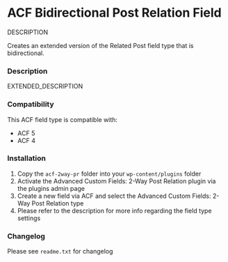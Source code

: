 # ACF Bidirectional Post Relation Field

DESCRIPTION

Creates an extended version of the Related Post field type that is bidirectional.

### Description

EXTENDED_DESCRIPTION

### Compatibility

This ACF field type is compatible with:
* ACF 5
* ACF 4

### Installation

1. Copy the `acf-2way-pr` folder into your `wp-content/plugins` folder
2. Activate the Advanced Custom Fields: 2-Way Post Relation plugin via the plugins admin page
3. Create a new field via ACF and select the Advanced Custom Fields: 2-Way Post Relation type
4. Please refer to the description for more info regarding the field type settings

### Changelog
Please see `readme.txt` for changelog
